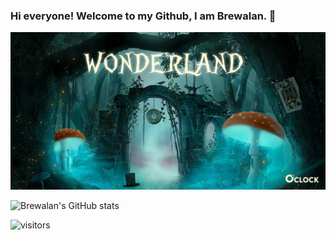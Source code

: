 
### Hi everyone! Welcome to my Github, I am Brewalan. 👋

![Cover](https://github.com/Brewalan74/Brewalan74/blob/master/img/cover.jpeg)

![Brewalan's GitHub stats](https://github-readme-stats.vercel.app/api?username=Brewalan74&theme=merko&show_icons=true)

![visitors](https://visitor-badge.glitch.me/badge?Brewalan74=Brewalan74.id)

<!--
**Brewalan74/Brewalan74** is a ✨ _special_ ✨ repository because its `README.md` (this file) appears on your GitHub profile.

Here are some ideas to get you started:

- 🔭 I’m currently working on ...
- 🌱 I’m currently learning ...
- 👯 I’m looking to collaborate on ...
- 🤔 I’m looking for help with ...
- 💬 Ask me about ...
- 📫 How to reach me: ...
- 😄 Pronouns: ...
- ⚡ Fun fact: ...
-->



